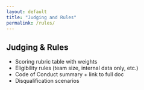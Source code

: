 ```yaml
---
layout: default
title: "Judging and Rules"
permalink: /rules/
---
```


## Judging & Rules
- Scoring rubric table with weights  
- Eligibility rules (team size, internal data only, etc.)  
- Code of Conduct summary + link to full doc  
- Disqualification scenarios  
